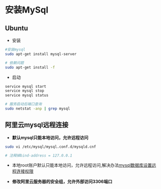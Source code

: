# 安装MySql

## Ubuntu

- 安装

```bash
#安装mysql
sudo apt-get install mysql-server

# 依赖问题
sudo apt-get install -f
```

- 启动

```bash
service mysql start
service mysql stop
service mysql status

# 服务启动后端口查询
sudo netstat -anp | grep mysql
```

## 阿里云mysql远程连接

- **默认mysql只能本地访问，允许远程访问**

```bash
sudo vi /etc/mysql/mysql.conf.d/mysqld.cnf

# 注释掉bind-address = 127.0.0.1 
```

- 本地root账户默认只能本地访问，允许远程访问,解决办法[mysql数据库设置远程连接权限](https://help.aliyun.com/knowledge_detail/40792.html?spm=5176.11065259.1996646101.searchclickresult.280a3ba03E06yq)

- **修改阿里云服务器的安全组，允许外部访问3306端口**
